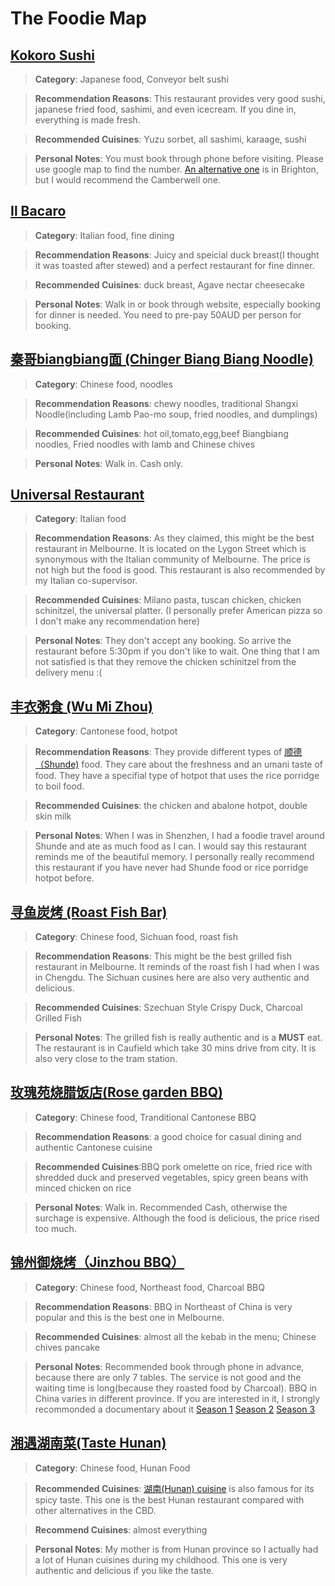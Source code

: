 # The Foodie Map

## [Kokoro Sushi](https://www.kokorosushi.com.au/)
>__Category__: Japanese food, Conveyor belt sushi

>__Recommendation Reasons__: This restaurant provides very good sushi, japanese fried food, sashimi, and even icecream. If you dine in, everything is made fresh.

>__Recommended Cuisines__: Yuzu sorbet, all sashimi, karaage, sushi

>__Personal Notes__: You must book through phone before visiting. Please use google map to find the number. [An alternative one](https://www.kokorosushi.com.au/) is in Brighton, but I would recommend the Camberwell one.

## [Il Bacaro](https://www.ilbacaro.com.au/)
>__Category__: Italian food, fine dining

>__Recommendation Reasons__: Juicy and speicial duck breast(I thought it was toasted after stewed) and a perfect restaurant for fine dinner. 

>__Recommended Cuisines__: duck breast, Agave nectar cheesecake

>__Personal Notes__: Walk in or book through website, especially booking for dinner is needed. You need to pre-pay 50AUD per person for booking.

## [秦哥biangbiang面 (Chinger Biang Biang Noodle)](https://www.zomato.com/melbourne/chinger-biang-biang-noodle-carlton)
>__Category__: Chinese food, noodles

>__Recommendation Reasons__: chewy noodles, traditional Shangxi Noodle(including Lamb Pao-mo soup, fried noodles, and dumplings)

>__Recommended Cuisines__: hot oil,tomato,egg,beef Biangbiang noodles, Fried noodles with lamb and Chinese chives

>__Personal Notes__: Walk in. Cash only. 

## [Universal Restaurant](https://www.universalrestaurant.com.au/)
>__Category__: Italian food

>__Recommendation Reasons__: As they claimed, this might be the best restaurant in Melbourne. It is located on the Lygon Street which is synonymous with the Italian community of Melbourne. The price is not high but the food is good. This restaurant is also recommended by my Italian co-supervisor.


>__Recommended Cuisines__: Milano pasta, tuscan chicken, chicken schinitzel, the universal platter. (I personally prefer American pizza so I don't make any recommendation here)

>__Personal Notes__: They don't accept any booking. So arrive the restaurant before 5:30pm if you don't like to wait. One thing that I am not satisfied is that they remove the chicken schinitzel from the delivery menu :(

## [丰衣粥食 (Wu Mi Zhou)](https://www.zomato.com/melbourne/wu-mi-zhou-cbd/photos)
>__Category__: Cantonese food, hotpot

>__Recommendation Reasons__: They provide different types of [顺德（Shunde)](https://zh.m.wikipedia.org/zh-cn/%E9%A0%86%E5%BE%B7%E8%8F%9C) food. They care about the freshness and an umani taste of food. They have a specifial type of hotpot that uses the rice porridge to boil food. 

>__Recommended Cuisines__: the chicken and abalone hotpot, double skin milk

>__Personal Notes__: When I was in Shenzhen, I had a foodie travel around Shunde and ate as much food as I can. I would say this restaurant reminds me of the beautiful memory. I personally really recommend this restaurant if you have never had Shunde food or rice porridge hotpot before.

## [寻鱼炭烤 (Roast Fish Bar)](https://roastfishbar.com.au/)
>__Category__: Chinese food, Sichuan food, roast fish

>__Recommendation Reasons__: This might be the best grilled fish restaurant in Melbourne. It reminds of the roast fish I had when I was in Chengdu. The Sichuan cusines here are also very authentic and delicious.

>__Recommended Cuisines__: Szechuan Style Crispy Duck, Charcoal Grilled Fish

>__Personal Notes__: The grilled fish is really authentic and is a __MUST__ eat. The restaurant is in Caufield which take 30 mins drive from city. It is also very close to the tram station.

## [玫瑰苑烧腊饭店(Rose garden BBQ)](https://www.zomato.com/melbourne/rose-garden-bbq-1-cbd)
>__Category__: Chinese food, Tranditional Cantonese BBQ

>__Recommendation Reasons__: a good choice for casual dining and authentic Cantonese cuisine

>__Recommended Cuisines__:BBQ pork omelette on rice, fried rice with shredded duck and preserved vegetables, spicy green beans with minced chicken on rice

>__Personal Notes__: Walk in. Recommended Cash, otherwise the surchage is expensive. Although the food is delicious, the price rised too much.

## [锦州御烧烤（Jinzhou BBQ）](https://www.zomato.com/melbourne/jinzhou-bbq-1-cbd)
>__Category__: Chinese food, Northeast food, Charcoal BBQ

>__Recommendation Reasons__: BBQ in Northeast of China is very popular and this is the best one in Melbourne.

>__Recommended Cuisines__: almost all the kebab in the menu; Chinese chives pancake

>__Personal Notes__: Recommended book through phone in advance, because there are only 7 tables. The service is not good and the waiting time is long(because they roasted food by Charcoal). BBQ in China varies in different province. If you are interested in it, I strongly recommonded a documentary about it [Season 1](https://www.youtube.com/watch?v=6_AWmwa7ndw&list=PLYtPMuzSwKq5SzsLo7ZZVnvQ61DuI6VeZ)
[Season 2](https://www.youtube.com/watch?v=Pp-XdlscUXU&list=PLYtPMuzSwKq6yzIBL3CGRBfY-U62HrrsH)
[Season 3](https://www.youtube.com/watch?v=jD7JxmSlBx0&list=PLmah6lIUDTTjOT9yYnYKTTJafUYAVfDW-)

## [湘遇湖南菜(Taste Hunan)](https://www.zomato.com/melbourne/taste-hunan-1-cbd)
>__Category__: Chinese food, Hunan Food

>__Recommended Cuisines__: [湖南(Hunan) cuisine](https://en.wikipedia.org/wiki/Hunan_cuisine) is also famous for its spicy taste. This one is the best Hunan restaurant compared with other alternatives in the CBD.

>__Recommend Cuisines__: almost everything

>__Personal Notes__: My mother is from Hunan province so I actually had a lot of Hunan cuisines during my childhood. This one is very authentic and delicious if you like the taste.

